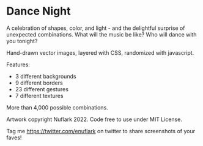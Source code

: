 # Dance Night

A celebration of shapes, color, and light - and the delightful surprise of unexpected combinations. What will the music be like? Who will dance with you tonight? 

Hand-drawn vector images, layered with CSS, randomized with javascript. 

Features:
* 3 different backgrounds
* 9 different borders
* 23 different gestures
* 7 different textures

More than 4,000 possible combinations. 

Artwork copyright Nuflark 2022. Code free to use under MIT License. 

Tag me https://twitter.com/enuflark on twitter to share screenshots of your faves! 
